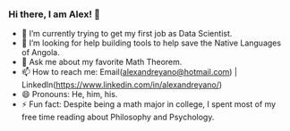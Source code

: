 ### Hi there, I am Alex! 👋

- 🔭 I’m currently trying to get my first job as Data Scientist.
- 🤔 I’m looking for help building tools to help save the Native Languages of Angola.
- 💬 Ask me about my favorite Math Theorem.
- 📫 How to reach me: Email(alexandreyano@hotmail.com) | LinkedIn(https://www.linkedin.com/in/alexandreyano/)
- 😄 Pronouns: He, him, his.
- ⚡ Fun fact: Despite being a math major in college, I spent most of my free time reading about Philosophy and Psychology.
